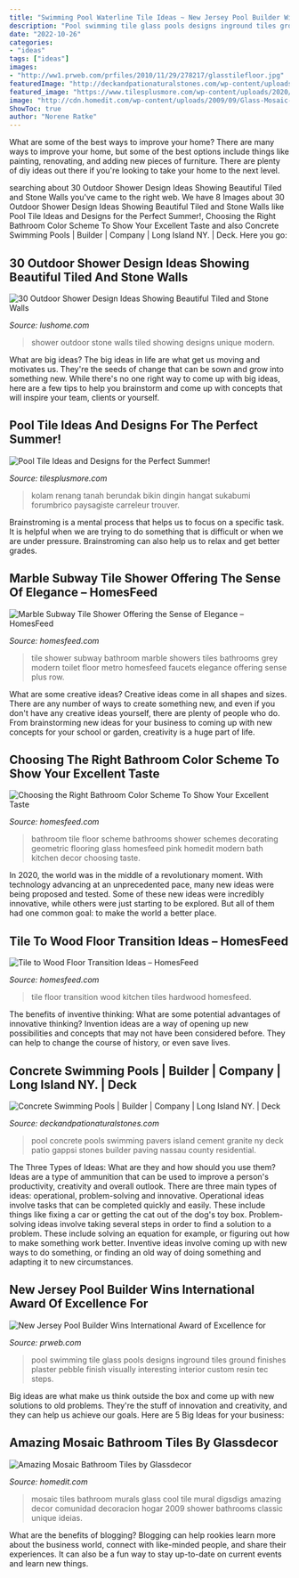 ```yaml
---
title: "Swimming Pool Waterline Tile Ideas ~ New Jersey Pool Builder Wins International Award Of Excellence For"
description: "Pool swimming tile glass pools designs inground tiles ground finishes plaster pebble finish visually interesting interior custom resin tec steps"
date: "2022-10-26"
categories:
- "ideas"
tags: ["ideas"]
images:
- "http://ww1.prweb.com/prfiles/2010/11/29/278217/glasstilefloor.jpg"
featuredImage: "http://deckandpationaturalstones.com/wp-content/uploads/2013/04/concrete-wall-pools-2-e1372875111906.jpg"
featured_image: "https://www.tilesplusmore.com/wp-content/uploads/2020/07/Screen-Shot-2020-07-16-at-3.51.35-PM-1024x615.png"
image: "http://cdn.homedit.com/wp-content/uploads/2009/09/Glass-Mosaic-Tiles-with-Cool-Images-for-Bathroom-by-Glassdecor-5.jpg"
ShowToc: true
author: "Norene Ratke"
---
```



What are some of the best ways to improve your home?
There are many ways to improve your home, but some of the best options include things like painting, renovating, and adding new pieces of furniture. There are plenty of diy ideas out there if you're looking to take your home to the next level.

	

		
searching about 30 Outdoor Shower Design Ideas Showing Beautiful Tiled and Stone Walls you've came to the right web. We have 8 Images about 30 Outdoor Shower Design Ideas Showing Beautiful Tiled and Stone Walls like Pool Tile Ideas and Designs for the Perfect Summer!, Choosing the Right Bathroom Color Scheme To Show Your Excellent Taste and also Concrete Swimming Pools | Builder | Company | Long Island NY. | Deck. Here you go:
		
    
## 30 Outdoor Shower Design Ideas Showing Beautiful Tiled And Stone Walls

<img loading=lazy src="http://www.lushome.com/wp-content/uploads/2015/04/outdoor-shower-design-ideas-6.jpg" onerror="this.onerror=null;this.src='https://tse4.mm.bing.net/th?id=OIP.6Klg2a7bchEBfvV8u2uiVwAAAA&amp;pid=15.1';" alt="30 Outdoor Shower Design Ideas Showing Beautiful Tiled and Stone Walls">

_Source: lushome.com_

>shower outdoor stone walls tiled showing designs unique modern. 

	

What are big ideas?
The big ideas in life are what get us moving and motivates us. They're the seeds of change that can be sown and grow into something new. While there's no one right way to come up with big ideas, here are a few tips to help you brainstorm and come up with concepts that will inspire your team, clients or yourself.

    
## Pool Tile Ideas And Designs For The Perfect Summer!

<img loading=lazy src="https://www.tilesplusmore.com/wp-content/uploads/2020/07/Screen-Shot-2020-07-16-at-3.51.35-PM-1024x615.png" onerror="this.onerror=null;this.src='https://tse2.mm.bing.net/th?id=OIP.WKkXKwOty7tjUZfPIgKLswHaEc&amp;pid=15.1';" alt="Pool Tile Ideas and Designs for the Perfect Summer!">

_Source: tilesplusmore.com_

>kolam renang tanah berundak bikin dingin hangat sukabumi forumbrico paysagiste carreleur trouver. 

	

Brainstroming is a mental process that helps us to focus on a specific task. It is helpful when we are trying to do something that is difficult or when we are under pressure. Brainstroming can also help us to relax and get better grades.

    
## Marble Subway Tile Shower Offering The Sense Of Elegance – HomesFeed

<img loading=lazy src="https://homesfeed.com/wp-content/uploads/2015/09/grey-marble-subway-tile-shower-for-modern-shower-bathroom-ideas-plus-washbasin-and-mirrror-plus-toilet.jpg" onerror="this.onerror=null;this.src='https://tse2.mm.bing.net/th?id=OIP.r9mGXmxHQfkOqzOe-V0vmAHaLH&amp;pid=15.1';" alt="Marble Subway Tile Shower Offering the Sense of Elegance – HomesFeed">

_Source: homesfeed.com_

>tile shower subway bathroom marble showers tiles bathrooms grey modern toilet floor metro homesfeed faucets elegance offering sense plus row. 

	

What are some creative ideas?
Creative ideas come in all shapes and sizes. There are any number of ways to create something new, and even if you don't have any creative ideas yourself, there are plenty of people who do. From brainstorming new ideas for your business to coming up with new concepts for your school or garden, creativity is a huge part of life.

    
## Choosing The Right Bathroom Color Scheme To Show Your Excellent Taste

<img loading=lazy src="http://homesfeed.com/wp-content/uploads/2015/04/wonderful-white-bathroom-idea-with-white-tile-walling-also-elegant-white-bidet-and-sink-with-transparent-glass-shower-in-mosaic-flooring.jpg" onerror="this.onerror=null;this.src='https://tse2.mm.bing.net/th?id=OIP.wgOzxilAAJQW_gdKr7NLYwHaKD&amp;pid=15.1';" alt="Choosing the Right Bathroom Color Scheme To Show Your Excellent Taste">

_Source: homesfeed.com_

>bathroom tile floor scheme bathrooms shower schemes decorating geometric flooring glass homesfeed pink homedit modern bath kitchen decor choosing taste. 

	

In 2020, the world was in the middle of a revolutionary moment. With technology advancing at an unprecedented pace, many new ideas were being proposed and tested. Some of these new ideas were incredibly innovative, while others were just starting to be explored. But all of them had one common goal: to make the world a better place.

    
## Tile To Wood Floor Transition Ideas – HomesFeed

<img loading=lazy src="https://homesfeed.com/wp-content/uploads/2015/04/hardwood-to-tile-floor-transition-with-small-mosaic-tiles-as-the-divider-a-kitchen-set-and-kitchen-island.jpg" onerror="this.onerror=null;this.src='https://tse1.mm.bing.net/th?id=OIP.KCqSbqOR7YRfQh8MB6znwQHaJ6&amp;pid=15.1';" alt="Tile to Wood Floor Transition Ideas – HomesFeed">

_Source: homesfeed.com_

>tile floor transition wood kitchen tiles hardwood homesfeed. 

	

The benefits of inventive thinking: What are some potential advantages of innovative thinking?
Invention ideas are a way of opening up new possibilities and concepts that may not have been considered before. They can help to change the course of history, or even save lives.

    
## Concrete Swimming Pools | Builder | Company | Long Island NY. | Deck

<img loading=lazy src="http://deckandpationaturalstones.com/wp-content/uploads/2013/04/concrete-wall-pools-2-e1372875111906.jpg" onerror="this.onerror=null;this.src='https://tse4.mm.bing.net/th?id=OIP.Hr_VGQp6VE_b8SyivgYLvwHaE6&amp;pid=15.1';" alt="Concrete Swimming Pools | Builder | Company | Long Island NY. | Deck">

_Source: deckandpationaturalstones.com_

>pool concrete pools swimming pavers island cement granite ny deck patio gappsi stones builder paving nassau county residential. 

	

The Three Types of Ideas: What are they and how should you use them?
Ideas are a type of ammunition that can be used to improve a person's productivity, creativity and overall outlook. There are three main types of ideas: operational, problem-solving and innovative.
Operational ideas involve tasks that can be completed quickly and easily. These include things like fixing a car or getting the cat out of the dog's toy box. Problem-solving ideas involve taking several steps in order to find a solution to a problem. These include solving an equation for example, or figuring out how to make something work better. Inventive ideas involve coming up with new ways to do something, or finding an old way of doing something and adapting it to new circumstances.

    
## New Jersey Pool Builder Wins International Award Of Excellence For

<img loading=lazy src="http://ww1.prweb.com/prfiles/2010/11/29/278217/glasstilefloor.jpg" onerror="this.onerror=null;this.src='https://tse3.mm.bing.net/th?id=OIP.s2-q5EKszuqiR33W_pVUTgHaE8&amp;pid=15.1';" alt="New Jersey Pool Builder Wins International Award of Excellence for">

_Source: prweb.com_

>pool swimming tile glass pools designs inground tiles ground finishes plaster pebble finish visually interesting interior custom resin tec steps. 

	

Big ideas are what make us think outside the box and come up with new solutions to old problems. They're the stuff of innovation and creativity, and they can help us achieve our goals. Here are 5 Big Ideas for your business: 

    
## Amazing Mosaic Bathroom Tiles By Glassdecor

<img loading=lazy src="http://cdn.homedit.com/wp-content/uploads/2009/09/Glass-Mosaic-Tiles-with-Cool-Images-for-Bathroom-by-Glassdecor-5.jpg" onerror="this.onerror=null;this.src='https://tse1.mm.bing.net/th?id=OIP.1hsoquRWGsYX733yDDYHSAHaLG&amp;pid=15.1';" alt="Amazing Mosaic Bathroom Tiles by Glassdecor">

_Source: homedit.com_

>mosaic tiles bathroom murals glass cool tile mural digsdigs amazing decor comunidad decoracion hogar 2009 shower bathrooms classic unique ideias. 

	

What are the benefits of blogging?
Blogging can help rookies learn more about the business world, connect with like-minded people, and share their experiences. It can also be a fun way to stay up-to-date on current events and learn new things.

